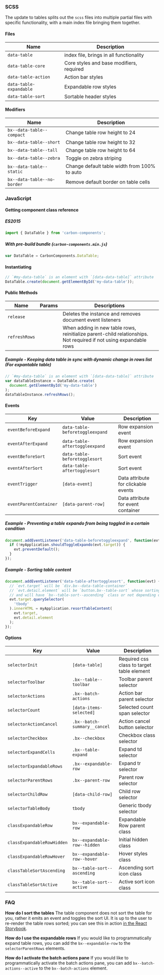 ### SCSS

The update to tables splits out the `scss` files into multiple partial files
with specific functionality, with a main index file bringing them together.

#### Files

| Name                    | Description                              |
| ----------------------- | ---------------------------------------- |
| `data-table`            | index file, brings in all functionality  |
| `data-table-core`       | Core styles and base modifiers, required |
| `data-table-action`     | Action bar styles                        |
| `data-table-expandable` | Expandable row styles                    |
| `data-table-sort`       | Sortable header styles                   |

#### Modifiers

| Name                        | Description                                  |
| --------------------------- | -------------------------------------------- |
| `bx--data-table--compact`   | Change table row height to 24                |
| `bx--data-table--short`     | Change table row height to 32                |
| `bx--data-table--tall`      | Change table row height to 64                |
| `bx--data-table--zebra`     | Toggle on zebra striping                     |
| `bx--data-table--static`    | Change default table width from 100% to auto |
| `bx--data-table--no-border` | Remove default border on table cells         |

### JavaScript

#### Getting component class reference

##### ES2015

```javascript
import { DataTable } from 'carbon-components';
```

##### With pre-build bundle (`carbon-components.min.js`)

```javascript
var DataTable = CarbonComponents.DataTable;
```

#### Instantiating

```javascript
// `#my-data-table` is an element with `[data-data-table]` attribute
DataTable.create(document.getElementById('my-data-table'));
```

#### Public Methods

| Name          | Params | Descriptions                                                                                                      |
| ------------- | ------ | ----------------------------------------------------------------------------------------------------------------- |
| `release`     |        | Deletes the instance and removes document event listeners                                                         |
| `refreshRows` |        | When adding in new table rows, reinitialize parent-child relationships. Not required if not using expandable rows |

##### Example - Keeping data table in sync with dynamic change in rows list (For expantable table)

```javascript
// `#my-data-table` is an element with `[data-data-table]` attribute
var dataTableInstance = DataTable.create(
  document.getElementById('my-data-table')
);
dataTableInstance.refreshRows();
```

#### Events

| Key                    | Value                           | Description                         |
| ---------------------- | ------------------------------- | ----------------------------------- |
| `eventBeforeExpand`    | `data-table-beforetoggleexpand` | Row expansion event                 |
| `eventAfterExpand`     | `data-table-aftertoggleexpand`  | Row expansion event                 |
| `eventBeforeSort`      | `data-table-beforetogglesort`   | Sort event                          |
| `eventAfterSort`       | `data-table-aftertogglesort`    | Sort event                          |
| `eventTrigger`         | `[data-event]`                  | Data attribute for clickable events |
| `eventParentContainer` | `[data-parent-row]`             | Data attribute for event container  |

##### Example - Preventing a table expando from being toggled in a certain condition

```javascript
document.addEventListener('data-table-beforetoggleexpand', function(evt) {
  if (!myApplication.shouldToggleExpando(evt.target)) {
    evt.preventDefault();
  }
});
```

##### Example - Sorting table content

```javascript
document.addEventListener('data-table-aftertogglesort', function(evt) {
  // `evt.target` will be `div.bx--data-table-container`
  // `evt.detail.element` will be `button.bx--table-sort` whose sorting is changed,
  // and will have `bx--table-sort--ascending` class or not depending on the sorting state
  evt.target.querySelector(
    'tbody'
  ).innerHTML = myApplication.resortTableContent(
    evt.target,
    evt.detail.element
  );
});
```

#### Options

| Key                        | Value                        | Description                                |
| -------------------------- | ---------------------------- | ------------------------------------------ |
| `selectorInit`             | `[data-table]`               | Required css class to target table element |
| `selectorToolbar`          | `.bx--table--toolbar`        | Toolbar parent selector                    |
| `selectorActions`          | `.bx--batch-actions`         | Action bar parent selector                 |
| `selectorCount`            | `[data-items-selected]`      | Selected count span selector               |
| `selectorActionCancel`     | `.bx--batch-summary__cancel` | Action cancel button selector              |
| `selectorCheckbox`         | `.bx--checkbox`              | Checkbox class selector                    |
| `selectorExpandCells`      | `.bx--table-expand`          | Expand td selector                         |
| `selectorExpandableRows`   | `.bx--expandable-row`        | Expand tr selector                         |
| `selectorParentRows`       | `.bx--parent-row`            | Parent row selector                        |
| `selectorChildRow`         | `[data-child-row]`           | Child row selector                         |
| `selectorTableBody`        | `tbody`                      | Generic tbody selector                     |
| `classExpandableRow`       | `bx--expandable-row`         | Expandable Row parent class                |
| `classExpandableRowHidden` | `bx--expandable-row--hidden` | Initial hidden class                       |
| `classExpandableRowHover`  | `bx--expandable-row--hover`  | Hover styles class                         |
| `classTableSortAscending`  | `bx--table-sort--ascending`  | Ascending sort icon class                  |
| `classTableSortActive`     | `bx--table-sort--active`     | Active sort icon class                     |

### FAQ

**How do I sort the tables** The table component does not sort the table for
you, rather it emits an event and toggles the sort UI. It is up to the user to
re-render the table rows sorted; you can see this in action
[in the React Storybook](http://react.carbondesignsystem.com/?selectedKind=DataTable&selectedStory=with%20sorting&full=0&addons=1&stories=1&panelRight=0&addonPanel=storybook%2Factions%2Factions-panel).

**How do I use the expandable rows** If you would like to programmatically
expand table rows, you can add the `bx--expandable-row` to the
`selectorParentRows` elements.

**How do I activate the batch actions pane** If you would like to
programmatically activate the batch actions pane, you can add
`bx--batch-actions--active` to the `bx--batch-actions` element.

